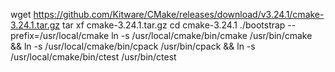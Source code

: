 wget https://github.com/Kitware/CMake/releases/download/v3.24.1/cmake-3.24.1.tar.gz
tar xf cmake-3.24.1.tar.gz
cd cmake-3.24.1
./bootstrap --prefix=/usr/local/cmake
ln -s /usr/local/cmake/bin/cmake /usr/bin/cmake && ln -s /usr/local/cmake/bin/cpack /usr/bin/cpack && ln -s /usr/local/cmake/bin/ctest /usr/bin/ctest
